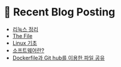 
# 🤖 Recent Blog Posting 
<!-- BLOG-POST-LIST:START -->
- [리눅스 정리](https://velog.io/@sengjun0624/%EB%A6%AC%EB%88%85%EC%8A%A4-%EC%A0%95%EB%A6%AC)
- [The File](https://velog.io/@sengjun0624/The-File)
- [Linux 기초](https://velog.io/@sengjun0624/Linux-%EA%B8%B0)
- [소프트웨어란?](https://velog.io/@sengjun0624/%EC%86%8C%ED%94%84%ED%8A%B8%EC%9B%A8%EC%96%B4%EB%9E%80)
- [Dockerfile과 Git hub를 이용한 파일 공유](https://velog.io/@sengjun0624/Dockerfile%EA%B3%BC-Git-hub%EB%A5%BC-%EC%9D%B4%EC%9A%A9%ED%95%9C-%ED%8C%8C%EC%9D%BC-%EA%B3%B5%EC%9C%A0)
<!-- BLOG-POST-LIST:END -->
